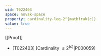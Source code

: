 ```yaml
---
uid: T022403
space: novak-space
property: cardinality-leq-2^{mathfrak(c)}
value: true
---
```

[[Proof]]

* [T022403] [Cardinality $\leq 2^{\mathfrak(c)}$|P000059]

